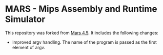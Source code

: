 # MARS - Mips Assembly and Runtime Simulator

This repository was forked from [Mars 4.5](http://courses.missouristate.edu/kenvollmar/mars/).
It includes the following changes:

- Improved argv handling. The name of the program is passed as the first element of argv.
